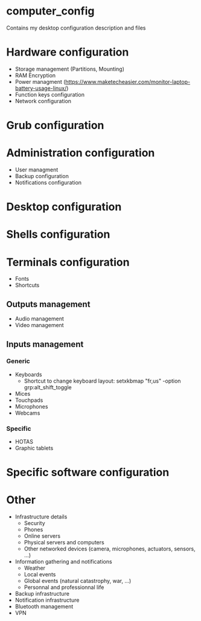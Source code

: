 # computer_config
Contains my desktop configuration description and files


# Hardware configuration
  - Storage management (Partitions, Mounting)
  - RAM Encryption
  - Power managment (https://www.maketecheasier.com/monitor-laptop-battery-usage-linux/)
  - Function keys configuration
  - Network configuration

# Grub configuration

# Administration configuration
  - User managment
  - Backup configuration
  - Notifications configuration

# Desktop configuration


# Shells configuration
# Terminals configuration
  - Fonts
  - Shortcuts
  
## Outputs management
  - Audio management
  - Video management
  
## Inputs management
### Generic
  - Keyboards
    - Shortcut to change keyboard layout: setxkbmap "fr,us" -option grp:alt_shift_toggle
  - Mices
  - Touchpads
  - Microphones
  - Webcams
### Specific
  - HOTAS
  - Graphic tablets
  


# Specific software configuration



# Other
  - Infrastructure details
    - Security
    - Phones
    - Online servers
    - Physical servers and computers
    - Other networked devices (camera, microphones, actuators, sensors, ...)
  - Information gathering and notifications
    - Weather
    - Local events
    - Global events (natural catastrophy, war, ...)
    - Personnal and professionnal life
  - Backup infrastructure
  - Notification infrastructure
  - Bluetooth management
  - VPN
